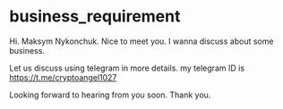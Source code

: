 # business_requirement

Hi. Maksym Nykonchuk.
Nice to meet you.
I wanna discuss about some business.

Let us discuss using telegram in more details.
my telegram ID is https://t.me/cryptoangel1027

Looking forward to hearing from you soon.
Thank you.

